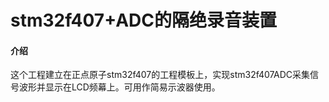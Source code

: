 # stm32f407+ADC的隔绝录音装置

#### 介绍
这个工程建立在正点原子stm32f407的工程模板上，实现stm32f407ADC采集信号波形并显示在LCD频幕上。可用作简易示波器使用。
